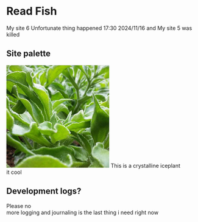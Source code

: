 # Read Fish 
My site 6
Unfortunate thing happened 17:30 2024/11/16 and My site 5 was killed

## Site palette
![Crystalline Iceplant](/media/website-palette.jpg)
This is a crystalline iceplant \
it cool
## Development logs?
Please no \
more logging and journaling is the last thing i need right now
